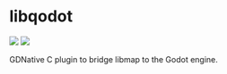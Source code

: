 # libqodot

[![](https://ci.appveyor.com/api/projects/status/lfrji1l4f16d7avf?svg=true)](https://ci.appveyor.com/project/Shfty/libqodot)
[![](https://api.travis-ci.com/Shfty/libqodot.svg?branch=master)](https://travis-ci.com/Shfty/libqodot)

GDNative C plugin to bridge libmap to the Godot engine.
